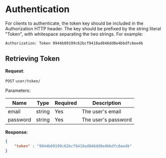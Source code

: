 # Authentication
For clients to authenticate, the token key should be included in the Authorization HTTP header. The key should be prefixed by the string literal "Token", with whitespace separating the two strings. For example:

```
Authorization: Token 9944b09199c62bcf9418ad846dd0e4bbdfc6ee4b
```

## Retrieving Token

**Request**:

`POST` `user/token/`

Parameters:

Name       | Type   | Required | Description
-----------|--------|----------|------------
email      | string | Yes      | The user's email
password   | string | Yes      | The user's password


**Response**:
```json
{ 
    "token" : "9944b09199c62bcf9418ad846dd0e4bbdfc6ee4b" 
}
```

